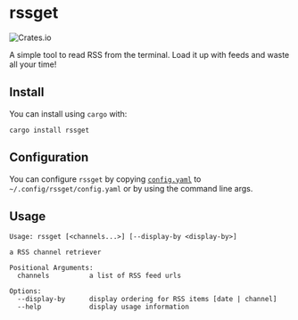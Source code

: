 # rssget
![Crates.io](https://img.shields.io/crates/v/rssget?style=flat-square)

A simple tool to read RSS from the terminal. Load it up with feeds and waste all your time!

## Install
You can install using `cargo` with:

```
cargo install rssget
```

## Configuration
You can configure `rssget` by copying [`config.yaml`](./config.yaml) to `~/.config/rssget/config.yaml` or by using the command line args.

## Usage

```
Usage: rssget [<channels...>] [--display-by <display-by>]

a RSS channel retriever

Positional Arguments:
  channels          a list of RSS feed urls

Options:
  --display-by      display ordering for RSS items [date | channel]
  --help            display usage information
```